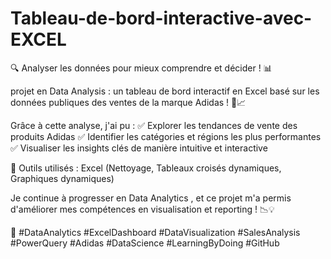 # Tableau-de-bord-interactive-avec-EXCEL
🔍 Analyser les données pour mieux comprendre et décider ! 📊

projet en Data Analysis : un tableau de bord interactif en Excel basé sur les données publiques des ventes de la marque Adidas ! 👟📈

Grâce à cette analyse, j'ai pu :
✅ Explorer les tendances de vente des produits Adidas
✅ Identifier les catégories et régions les plus performantes
✅ Visualiser les insights clés de manière intuitive et interactive

🚀 Outils utilisés : Excel (Nettoyage, Tableaux croisés dynamiques, Graphiques dynamiques)


Je continue à progresser en Data Analytics , et ce projet m'a permis d'améliorer mes compétences en visualisation et reporting ! 📉💡

🔗 #DataAnalytics #ExcelDashboard #DataVisualization #SalesAnalysis #PowerQuery #Adidas #DataScience #LearningByDoing #GitHub


